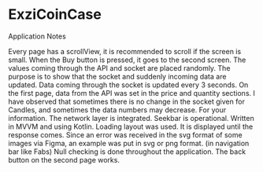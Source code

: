 # ExziCoinCase

Application Notes

Every page has a scrollView, it is recommended to scroll if the screen is small.
When the Buy button is pressed, it goes to the second screen.
The values ​​coming through the API and socket are placed randomly. The purpose is to show that the socket and suddenly incoming data are updated.
Data coming through the socket is updated every 3 seconds.
On the first page, data from the API was set in the price and quantity sections.
I have observed that sometimes there is no change in the socket given for Candles, and sometimes the data numbers may decrease. For your information.
The network layer is integrated.
Seekbar is operational.
Written in MVVM and using Kotlin.
Loading layout was used. It is displayed until the response comes.
Since an error was received in the svg format of some images via Figma, an example was put in svg or png format. (in navigation bar like Fabs)
Null checking is done throughout the application.
The back button on the second page works.
